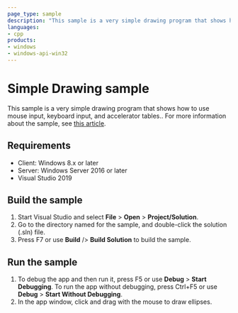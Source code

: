```yaml
---
page_type: sample
description: "This sample is a very simple drawing program that shows how to use mouse input, keyboard input, and accelerator tables."
languages:
- cpp
products:
- windows
- windows-api-win32
---
```


# Simple Drawing sample

This sample is a very simple drawing program that shows how to use mouse input, keyboard input, and accelerator tables.. For more information about the sample, see [this article](https://docs.microsoft.com/windows/win32/learnwin32/simple-drawing-sample).

## Requirements

* Client: Windows 8.x or later
* Server: Windows Server 2016 or later
* Visual Studio 2019

## Build the sample

1. Start Visual Studio and select **File** \> **Open** \> **Project/Solution**.
2. Go to the directory named for the sample, and double-click the solution (.sln) file.
3. Press F7 or use **Build** /> **Build Solution** to build the sample.

## Run the sample

1. To debug the app and then run it, press F5 or use **Debug** \> **Start Debugging**. To run the app without debugging, press Ctrl+F5 or use **Debug** \> **Start Without Debugging**.
2. In the app window, click and drag with the mouse to draw ellipses.